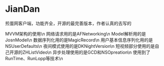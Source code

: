 # JianDan
煎蛋网客户端，功能齐全，开源的最完善版本，作者认真的去写的


MVVM架构的使用\n
网络请求用的是AFNetworking\n
Model解析用的是JosnModel\n
数据序列化用的是MagicRecord\n
用户基本信息序列化用的是NSUserDefaults\n
夜间模式使用的是DKNightVersion\n
短视频部分使用的是自己开源的ZHListVideo\n
异步处理使用的是GCD和NSOpreation\n
使用到了RunTime、RunLopp等技术\n




